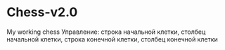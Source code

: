 # Chess-v2.0
My working chess
Управление:
строка начальной клетки, столбец начальной клетки, строка конечной клетки, столбец конечной клетки
